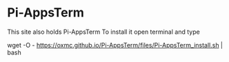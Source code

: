 # Pi-AppsTerm
This site also holds Pi-AppsTerm
To install it open terminal and type

wget -O - https://oxmc.github.io/Pi-AppsTerm/files/Pi-AppsTerm_install.sh | bash
